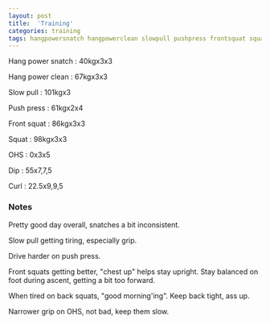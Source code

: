 ```yaml
---
layout: post
title:  'Training'
categories: training
tags: hangpowersnatch hangpowerclean slowpull pushpress frontsquat squat ohs dip curl
---
```


Hang power snatch   :   40kgx3x3

Hang power clean    :   67kgx3x3

Slow pull   :   101kgx3

Push press  :   61kgx2x4

Front squat :   86kgx3x3

Squat       :   98kgx3x3

OHS         :   0x3x5

Dip         :   55x7,7,5

Curl        :   22.5x9,9,5

### Notes

Pretty good day overall, snatches a bit inconsistent.

Slow pull getting tiring, especially grip.

Drive harder on push press.

Front squats getting better, "chest up" helps stay upright. Stay balanced on foot during
ascent, getting a bit too forward. 

When tired on back squats, "good morning'ing". Keep back tight, ass up.

Narrower grip on OHS, not bad, keep them slow.
